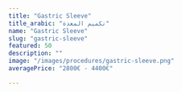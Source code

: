 ```yaml
---
title: "Gastric Sleeve"
title_arabic: "تكميم المعدة"
name: "Gastric Sleeve"
slug: "gastric-sleeve"
featured: 50
description: ""
image: "/images/procedures/gastric-sleeve.png"
averagePrice: "2800€ - 4400€"

---
```

